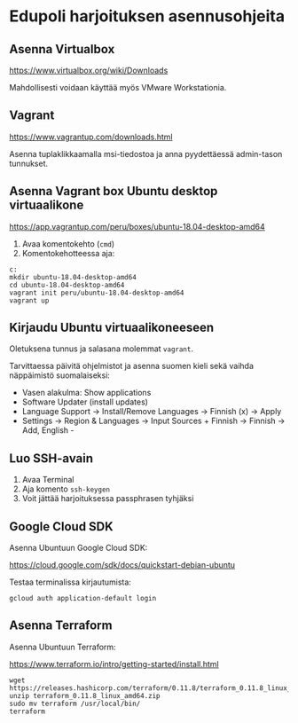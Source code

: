 # Edupoli harjoituksen asennusohjeita

## Asenna Virtualbox

https://www.virtualbox.org/wiki/Downloads

Mahdollisesti voidaan käyttää myös VMware Workstationia.

## Vagrant

https://www.vagrantup.com/downloads.html

Asenna tuplaklikkaamalla msi-tiedostoa ja anna pyydettäessä admin-tason tunnukset.

## Asenna Vagrant box Ubuntu desktop virtuaalikone

https://app.vagrantup.com/peru/boxes/ubuntu-18.04-desktop-amd64

1. Avaa komentokehto (`cmd`)
2. Komentokehotteessa aja:
```
c:
mkdir ubuntu-18.04-desktop-amd64
cd ubuntu-18.04-desktop-amd64
vagrant init peru/ubuntu-18.04-desktop-amd64
vagrant up
```

## Kirjaudu Ubuntu virtuaalikoneeseen

Oletuksena tunnus ja salasana molemmat `vagrant`.

Tarvittaessa päivitä ohjelmistot ja asenna suomen kieli sekä vaihda näppäimistö suomalaiseksi:

- Vasen alakulma: Show applications
- Software Updater (install updates)
- Language Support -> Install/Remove Languages -> Finnish (x) -> Apply
- Settings -> Region & Languages -> Input Sources + Finnish -> Finnish -> Add, English -

## Luo SSH-avain

1. Avaa Terminal
2. Aja komento `ssh-keygen`
3. Voit jättää harjoituksessa passphrasen tyhjäksi

## Google Cloud SDK

Asenna Ubuntuun Google Cloud SDK:

https://cloud.google.com/sdk/docs/quickstart-debian-ubuntu

Testaa terminalissa kirjautumista:

```
gcloud auth application-default login
```

## Asenna Terraform

Asenna Ubuntuun Terraform:

https://www.terraform.io/intro/getting-started/install.html

```
wget https://releases.hashicorp.com/terraform/0.11.8/terraform_0.11.8_linux_amd64.zip
unzip terraform_0.11.8_linux_amd64.zip
sudo mv terraform /usr/local/bin/
terraform
```
